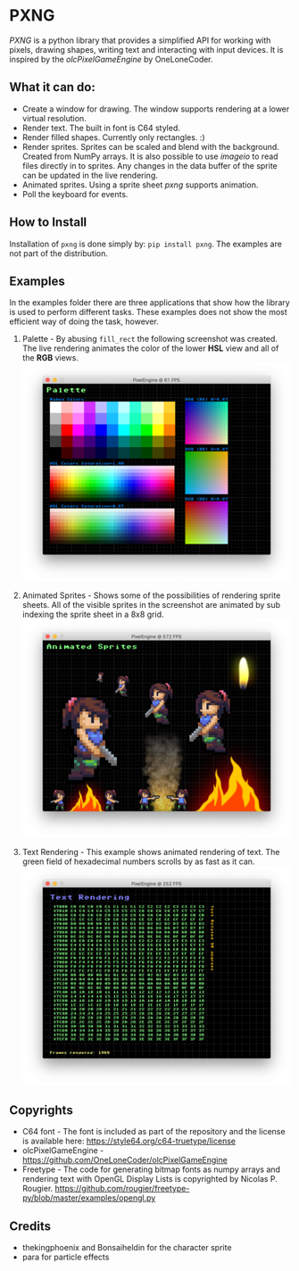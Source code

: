 # PXNG

*PXNG* is a python library that provides a simplified API for working with pixels, drawing shapes, writing text and interacting with input devices. It is inspired by the *olcPixelGameEngine* by OneLoneCoder.

## What it can do:
- Create a window for drawing. The window supports rendering at a lower virtual resolution. 
- Render text. The built in font is C64 styled.
- Render filled shapes. Currently only rectangles. :)
- Render sprites. Sprites can be scaled and blend with the background. Created from NumPy arrays. It is also possible to use *imageio* to read files directly in to sprites. Any changes in the data buffer of the sprite can be updated in the live rendering.
- Animated sprites. Using a sprite sheet *pxng* supports animation.
- Poll the keyboard for events.


## How to Install
Installation of `pxng` is done simply by: `pip install pxng`. The examples are not part of the distribution. 


## Examples
In the examples folder there are three applications that show how the library is used to perform different tasks. These examples does not show the most efficient way of doing the task, however.

1. Palette - By abusing `fill_rect` the following screenshot was created. The live rendering animates the color of the lower **HSL** view and all  of the **RGB** views.
![Screenshot of palette.py](https://github.com/jepebe/pixelengine/blob/master/images/palette.png?raw=true)

2. Animated Sprites - Shows some of the possibilities of rendering sprite sheets. All of the visible sprites in the screenshot are animated by  sub indexing the sprite sheet in a 8x8 grid.
![Screenshot of animated_sprites.py](https://github.com/jepebe/pixelengine/blob/master/images/animated_sprites.png?raw=true)

3. Text Rendering - This example shows animated rendering of text. The green field of hexadecimal numbers scrolls by as fast as it can.
![Screenshot of text_rendering.py](https://github.com/jepebe/pixelengine/blob/master/images/text_rendering.png?raw=true)



## Copyrights

- C64 font - The font is included as part of the repository and the license
  is available here: https://style64.org/c64-truetype/license
- olcPixelGameEngine - https://github.com/OneLoneCoder/olcPixelGameEngine
- Freetype - The code for generating bitmap fonts as numpy arrays and rendering text with OpenGL Display Lists is copyrighted by Nicolas P. Rougier. 
  https://github.com/rougier/freetype-py/blob/master/examples/opengl.py
  
## Credits

- thekingphoenix and Bonsaiheldin for the character sprite
- para for particle effects
